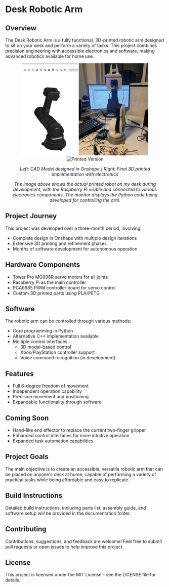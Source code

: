 # Desk Robotic Arm

## Overview
The Desk Robotic Arm is a fully functional, 3D-printed robotic arm designed to sit on your desk and perform a variety of tasks. This project combines precision engineering with accessible electronics and software, making advanced robotics available for home use.

<div align="center">
  <img src="figure1.png" alt="CAD Model" width="400"/>
  <img src="figure2.png" alt="Printed Version" width="400"/>
  <p><i>Left: CAD Model designed in Onshape | Right: Final 3D printed implementation with electronics</i></p>
</div>

<div align="center">
  <p><i>The image above shows the actual printed robot on my desk during development, with the Raspberry Pi visible and connected to various electronics components. The monitor displays the Python code being developed for controlling the arm.</i></p>
</div>

## Project Journey
This project was developed over a three-month period, involving:

* Complete design in Onshape with multiple design iterations
* Extensive 3D printing and refinement phases
* Months of software development for autonomous operation

## Hardware Components
* Tower Pro MG996R servo motors for all joints
* Raspberry Pi as the main controller
* PCA9685 PWM controller board for servo control
* Custom 3D printed parts using PLA/PETG

## Software
The robotic arm can be controlled through various methods:

* Core programming in Python
* Alternative C++ implementation available
* Multiple control interfaces:
  * 3D model-based control
  * Xbox/PlayStation controller support
  * Voice command recognition (in development)

## Features
* Full 6-degree freedom of movement
* Independent operation capability
* Precision movement and positioning
* Expandable functionality through software

## Coming Soon
* Hand-like end effector to replace the current two-finger gripper
* Enhanced control interfaces for more intuitive operation
* Expanded task automation capabilities

## Project Goals
The main objective is to create an accessible, versatile robotic arm that can be placed on anyone's desk at home, capable of performing a variety of practical tasks while being affordable and easy to replicate.

## Build Instructions
Detailed build instructions, including parts list, assembly guide, and software setup will be provided in the documentation folder.

## Contributing
Contributions, suggestions, and feedback are welcome! Feel free to submit pull requests or open issues to help improve this project.

## License
This project is licensed under the MIT License - see the LICENSE file for details.
